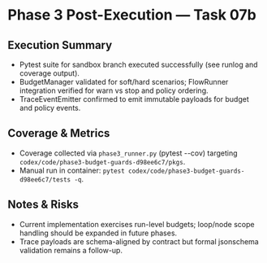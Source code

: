 # Phase 3 Post-Execution — Task 07b

## Execution Summary
- Pytest suite for sandbox branch executed successfully (see runlog and coverage output).
- BudgetManager validated for soft/hard scenarios; FlowRunner integration verified for warn vs stop and policy ordering.
- TraceEventEmitter confirmed to emit immutable payloads for budget and policy events.

## Coverage & Metrics
- Coverage collected via `phase3_runner.py` (pytest --cov) targeting `codex/code/phase3-budget-guards-d98ee6c7/pkgs`.
- Manual run in container: `pytest codex/code/phase3-budget-guards-d98ee6c7/tests -q`.

## Notes & Risks
- Current implementation exercises run-level budgets; loop/node scope handling should be expanded in future phases.
- Trace payloads are schema-aligned by contract but formal jsonschema validation remains a follow-up.
